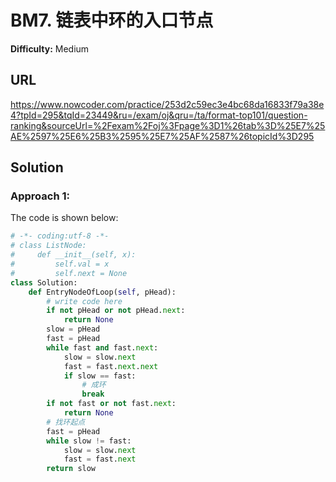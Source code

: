 # BM7. 链表中环的入口节点
**Difficulty:** Medium

## URL

https://www.nowcoder.com/practice/253d2c59ec3e4bc68da16833f79a38e4?tpId=295&tqId=23449&ru=/exam/oj&qru=/ta/format-top101/question-ranking&sourceUrl=%2Fexam%2Foj%3Fpage%3D1%26tab%3D%25E7%25AE%2597%25E6%25B3%2595%25E7%25AF%2587%26topicId%3D295

## Solution

### Approach 1:

The code is shown below:

```python
# -*- coding:utf-8 -*-
# class ListNode:
#     def __init__(self, x):
#         self.val = x
#         self.next = None
class Solution:
    def EntryNodeOfLoop(self, pHead):
        # write code here
        if not pHead or not pHead.next:
            return None
        slow = pHead
        fast = pHead
        while fast and fast.next:
            slow = slow.next
            fast = fast.next.next
            if slow == fast:
                # 成环
                break
        if not fast or not fast.next:
            return None
        # 找环起点
        fast = pHead
        while slow != fast:
            slow = slow.next
            fast = fast.next
        return slow
```

